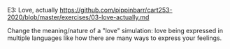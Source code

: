 E3: Love, actually
https://github.com/pippinbarr/cart253-2020/blob/master/exercises/03-love-actually.md

Change the meaning/nature of a "love" simulation: love being expressed in multiple languages like how there are many ways to express your feelings.

